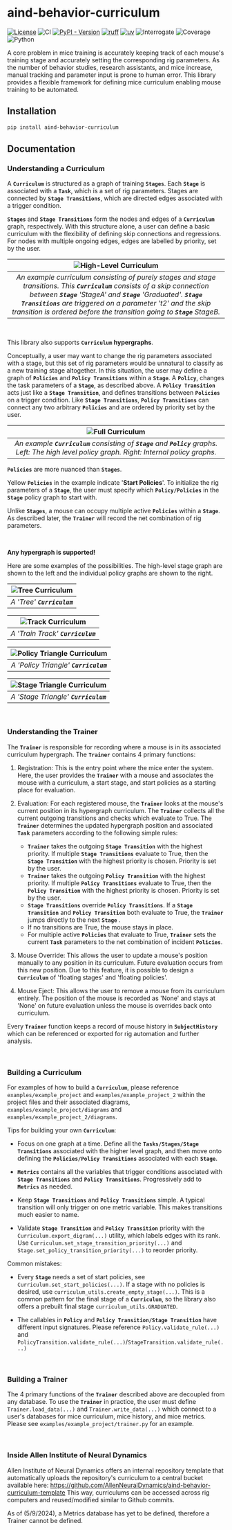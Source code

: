 # aind-behavior-curriculum

[![License](https://img.shields.io/badge/license-MIT-brightgreen)](LICENSE)
![CI](https://github.com/AllenNeuralDynamics/AllenNeuralDynamics/aind-behavior-curriculum/actions/workflows/test_and_lint.yml/badge.svg)
[![PyPI - Version](https://img.shields.io/pypi/v/aind-behavior-curriculum)](https://pypi.org/project/aind-behavior-curriculum/)
[![ruff](https://img.shields.io/endpoint?url=https://raw.githubusercontent.com/astral-sh/ruff/main/assets/badge/v2.json)](https://github.com/astral-sh/ruff)
[![uv](https://img.shields.io/endpoint?url=https://raw.githubusercontent.com/astral-sh/uv/main/assets/badge/v0.json)](https://github.com/astral-sh/uv)
![Interrogate](https://img.shields.io/badge/interrogate-100.0%25-brightgreen)
![Coverage](https://img.shields.io/badge/coverage-100%25-brightgreen?logo=codecov)
![Python](https://img.shields.io/badge/python->=3.11-blue?logo=python)

A core problem in mice training is accurately keeping track of each mouse's training stage and accurately setting the corresponding rig parameters. As the number of behavior studies, research assistants, and mice increase, manual tracking and parameter input is prone to human error. This library provides a flexible framework for defining mice curriculum enabling mouse training to be automated.

## Installation
```bash
pip install aind-behavior-curriculum
```

## Documentation

### Understanding a Curriculum

A **``Curriculum``** is structured as a graph of training **``Stages``**.
Each **``Stage``**  is associated with a **``Task``**, which is a set of rig parameters.
Stages are connected by **``Stage Transitions``**, which are directed edges associated with a trigger condition.

**``Stages``** and **``Stage Transitions``** form the nodes and edges of a **``Curriculum``** graph, respectively.
With this structure alone, a user can define a basic curriculum with the flexibility of defining skip connections and regressions. For nodes with multiple ongoing edges, edges are labelled by priority, set by the user.


| ![High-Level Curriculum](./examples/example_project/diagrams/high_level_curr_diagram.png "Title") | 
|:--:| 
|*An example curriculum consisting of purely stages and stage transitions. This **``Curriculum``** consists of a skip connection between **``Stage``** 'StageA' and **``Stage``** 'Graduated'. **``Stage Transitions``** are triggered on a parameter 't2' and the skip transition is ordered before the transition going to **``Stage``** StageB.* |

$~$

This library also supports **``Curriculum``** **hypergraphs**. 

Conceptually, a user may want to change the rig parameters associated with a stage, but this set of rig parameters would be unnatural to classify as a new training stage altogether.
In this situation, the user may define a graph of **``Policies``** and **``Policy Transitions``** within a **``Stage``**.
A **``Policy``**, changes the task parameters of a **``Stage``**, as described above. A **``Policy Transition``** acts just like a **``Stage Transition``**, and defines transitions between **``Policies``** on a trigger condition. Like **``Stage Transitions``**, **``Policy Transitions``**  can connect any two arbitrary **``Policies``** and are ordered by priority set by the user.


| ![Full Curriculum](./examples/example_project/diagrams/my_curr_diagram.png "Title") | 
|:--:| 
|*An example **``Curriculum``** consisting of **``Stage``** and  **``Policy``** graphs. Left: The high level policy graph. Right: Internal policy graphs.* |

**``Policies``** are more nuanced than **``Stages``**.

Yellow **``Policies``** in the example indicate '**Start Policies**'. To initialize the rig parameters of a **``Stage``**, the user must specify which **``Policy/Policies``** in the **``Stage``** policy graph to start with.

Unlike **``Stages``**, a mouse can occupy multiple active **``Policies``**  within a **``Stage``**. As described later, the **``Trainer``** will record the net combination of rig parameters.

$~$

**Any hypergraph is supported!**

Here are some examples of the possibilities. The high-level stage graph are shown to the left and the individual policy graphs are shown to the right.


| ![Tree Curriculum](./examples/example_project_2/diagrams/tree_curr_diagram.png "Title") | 
|:--:| 
|*A 'Tree' **``Curriculum``*** |

| ![Track Curriculum](./examples/example_project_2/diagrams/track_curr_diagram.png "Title") | 
|:--:| 
|*A 'Train Track' **``Curriculum``*** |

| ![Policy Triangle Curriculum](./examples/example_project_2/diagrams/p_triangle_curr_diagram.png "Title") | 
|:--:| 
|*A 'Policy Triangle' **``Curriculum``*** |

| ![Stage Triangle Curriculum](./examples/example_project_2/diagrams/s_triangle_curr_diagram.png "Title") | 
|:--:| 
|*A 'Stage Triangle' **``Curriculum``*** |

$~$

### Understanding the Trainer

The **``Trainer``** is responsible for recording where a mouse is in its associated curriculum hypergraph. The **``Trainer``** contains 4 primary functions:
1) Registration:
	This is the entry point where the mice enter the system.
	Here, the user provides the **``Trainer``** with a mouse and associates the mouse with a curriculum, a start stage, and start policies as a starting place for evaluation.

2) Evaluation:
	For each registered mouse, the **``Trainer``** looks at the mouse's current position in its hypergraph curriculum. The **``Trainer``** collects all the current outgoing transitions and checks which evaluate to True. The **``Trainer``** determines the updated hypergraph position and associated **``Task``** parameters according to the following simple rules:
	- **``Trainer``** takes the outgoing **``Stage Transition``** with the highest priority. If multiple **``Stage Transitions``** evaluate to True, then the **``Stage Transition``** with the highest priority is chosen. Priority is set by the user.
	- **``Trainer``** takes the outgoing **``Policy Transition``** with the highest priority. If multiple **``Policy Transitions``** evaluate to True, then the **``Policy Transition``** with the highest priority is chosen. Priority is set by the user.
	- **``Stage Transitions``** override **``Policy Transitions``**. If a **``Stage Transition``** and **``Policy Transition``** both evaluate to True, the **``Trainer``** jumps directly to the next **``Stage``** .
	- If no transitions are True, the mouse stays in place.
	- For multiple active **``Policies``** that evaluate to True, **``Trainer``** sets the current  **``Task``**  parameters to the net combination of incident **``Policies``**.

3) Mouse Override:
	This allows the user to update a mouse's position manually to any position in its curriculum. Future evaluation occurs from this new position. Due to this feature, it is possible to design a **``Curriculum``** of 'floating stages' and 'floating policies'.

4) Mouse Eject:
	 This allows the user to remove a mouse from its curriculum entirely. The position of the mouse is recorded as 'None' and stays at 'None' on future evaluation unless the mouse is overrides back onto curriculum.

Every **``Trainer``**  function keeps a record of mouse history in **``SubjectHistory``** which can be referenced or exported for rig automation and further analysis.

$~$

### Building a Curriculum

For examples of how to build a **``Curriculum``**, please reference ``examples/example_project`` and ``examples/example_project_2`` within the project files and their associated diagrams, ``examples/example_project/diagrams`` and ``examples/example_project_2/diagrams``.

Tips for building your own **``Curriculum``**:
- Focus on one graph at a time. Define all the **``Tasks/Stages/Stage Transitions``** associated with the higher level graph, and then move onto defining the **``Policies/Policy Transitions``** associated with each **``Stage``**.

- **``Metrics``** contains all the variables that trigger conditions associated with **``Stage Transitions``** and **``Policy Transitions``**. Progressively add to **``Metrics``** as needed.

- Keep **``Stage Transitions``** and **``Policy Transitions``** simple. A typical transition will only trigger on one metric variable. This makes transitions much easier to name.

-  Validate **``Stage Transition``** and **``Policy Transition``** priority with the ``Curriculum.export_digram(...)`` utility, which labels edges with its rank. Use ``Curriculum.set_stage_transition_priority(...)`` and ``Stage.set_policy_transition_priority(...)`` to reorder priority.


Common mistakes:
- Every **``Stage``** needs a set of start policies, see ``Curriculum.set_start_policies(...)``. If a stage with no policies is desired, use ``curriculum_utils.create_empty_stage(...)``. This is a common pattern for the final stage of a **``Curriculum``**, so the library also offers a prebuilt final stage ``curriculum_utils.GRADUATED``.

- The callables in **``Policy``** and **``Policy Transition/Stage Transition``** have different input signatures. Please reference ``Policy.validate_rule(...)`` and ``PolicyTransition.validate_rule(...)``/``StageTransition.validate_rule(...)``

$~$

### Building a Trainer

The 4 primary functions of the **``Trainer``** described above are decoupled from any database. To use the **``Trainer``** in practice, the user must define ``Trainer.load_data(...)`` and ``Trainer.write_data(...)`` which connect to a user's databases for mice curriculum, mice history, and mice metrics. Please see ``examples/example_project/trainer.py`` for an example.

$~$

### Inside Allen Institute of Neural Dynamics

Allen Institute of Neural Dynamics offers an internal repository template that automatically uploads the repository's curriculum to a central bucket available here: https://github.com/AllenNeuralDynamics/aind-behavior-curriculum-template
This way, curriculums can be accessed across rig computers and reused/modified similar to Github commits.

As of (5/9/2024), a Metrics database has yet to be defined, therefore a Trainer cannot be defined.
